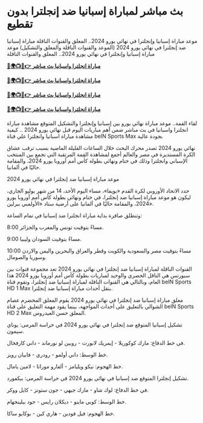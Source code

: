 # بث مباشر لمباراة إسبانيا ضد إنجلترا بدون تقطيع

موعد مباراة إسبانيا وإنجلترا في نهائي يورو 2024.. المعلق والقنوات الناقلة
مباراة إسبانيا ضد إنجلترا في نهائي يورو 2024 (الموعد والقنوات الناقلة والمعلق والتشكيل) موعد مباراة إسبانيا وإنجلترا في نهائي يورو 2024.. المعلق والقنوات الناقلة

**[🔴🌍📺📱👉 مباراة انجلترا واسبانيا بث مباشر](https://cutt.ly/2ehllKjQ)**

**[🔴🌍📺📱👉 مباراة انجلترا واسبانيا بث مباشر](https://cutt.ly/2ehllKjQ)**

**[🔴🌍📺📱👉 مباراة انجلترا واسبانيا بث مباشر](https://cutt.ly/2ehllKjQ)**

**[🔴🌍📺📱👉 مباراة انجلترا واسبانيا بث مباشر](https://cutt.ly/2ehllKjQ)**

لقاء القمة.. موعد مباراة نهائي يورو بين إسبانيا وإنجلترا والتشكيل المتوقع مشاهدة مباراة انجلترا واسبانيا في بث مباشر ضمن أهم مباريات اليوم قبل نهائي يورو 2024 .. كيفية مشاهدة مباراة اسبانيا وانجلترا علي قناة beIN Sports Max بجودة عالية

نهائي يورو 2024 تصدر محرك البحث خلال الساعات القليلة الماضية بسبب ترقب عشاق الكرة المستديرة في مصر والعالم أجمع لمشاهدة القمة المرتقبة التي تجمع بين المنتخب الإسباني وانجلترا وذلك في ختام ونهائي بطولة كأس أمم أوروبا يورو 2024، والمقامة حاليًا في ألمانيا.

موعد مباراة إسبانيا ضد إنجلترا في نهائي يورو 2024

حدد الاتحاد الأوروبي لكرة القدم «يويفا»، مساء اليوم الأحد، 14 من شهر يوليو الجاري، ليكون هو موعد مباراة إسبانيا ضد إنجلترا، في ختام ونهائي بطولة كأس أمم أوروبا يورو 2024، والمقامة حاليًا في ألمانيا على أرضية ستاد «الأولمبي ببرلين».

وتنطلق صافرة بداية مباراة انجلترا ضد إسبانيا في تمام الساعة:

8:00 مساءً بتوقيت تونس والمغرب والجزائر.

9:00 مساءً بتوقيت السودان وليبيا.

10:00 مساءً بتوقيت مصر والسعودية والكويت وقطر والعراق والبحرين واليمن والاردن وسوريا والصومال.

القنوات الناقلة لمباراة إسبانيا ضد إنجلترا في نهائي يورو 2024 تعد مجموعة قنوات بين سبورتس هي الناقل الحصري والوحيد لمباريات بطولة كأس أمم أوروبا يورو 2024 هذا العام، وبالتالي هي القنوات الناقلة لمباراة إسبانيا ضد إنجلترا، وتقوم قناة beIN Sports HD 1 Max بنقل أحداث مباراة إسبانيا ضد إنجلترا.

معلق مباراة إسبانيا ضد إنجلترا في نهائي يورو 2024 يقوم المعلق المخضرم عصام الشوالي بالتعليق على أحداث المواجهة، بينما يقود مهمة التعليق على قناة beIN Sports HD 2 Max المعلق حسن العيدروس.

تشكيل إسبانيا المتوقع ضد إنجلترا في نهائي يورو 2024 في حراسة المرمى: يوناي سيمون.

في خط الدفاع: مارك كوكوريلا - إيمريك لابورت - روبين لو نورماند - داني كارفخال.

خط الوسط: داني أولمو - رودري - فابيان رويز.

خط الهجوم: نيكو ويليامز - ألفارو موراتا - لامين يامال.

تشكيل إنجلترا المتوقع ضد إسبانيا في نهائي يورو 2024 في حراسة المرمى: بيكفورد.

في خط الدفاع: لوك شاو - مارك جيهي - جون ستونز - كايل ووكر.

خط الوسط: كوبي ماينو - ديكلان رايس - جود بيلينجهام.

خط الهجوم: فيل فودين - هاري كين - بوكايو ساكا.
